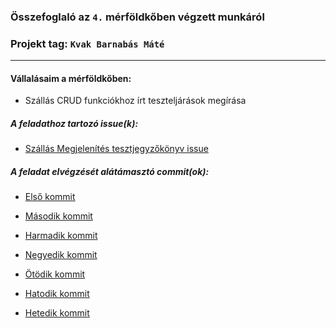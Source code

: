 ﻿
### Összefoglaló az `4.` mérföldkőben végzett munkáról

  

### Projekt tag: `Kvak Barnabás Máté`

  

___

  

#### Vállalásaim a mérföldkőben:

  

- Szállás CRUD funkciókhoz írt teszteljárások megírása

  

##### A feladathoz tartozó issue(k):

  

- [Szállás Megjelenítés tesztjegyzőkönyv issue](https://git-okt.sed.inf.szte.hu/2023_ib153i-10_d/rf-szallas/-/issues/44)

##### A feladat elvégzését alátámasztó commit(ok):

  

- [Első kommit](https://git-okt.sed.inf.szte.hu/2023_ib153i-10_d/rf-szallas/-/commit/996616af08e0220fbdc968773f705b3ae14cf05b)

- [Második kommit](https://git-okt.sed.inf.szte.hu/2023_ib153i-10_d/rf-szallas/-/commit/474d09565f6f3ccb35fa413d055596a275990118)

- [Harmadik kommit](https://git-okt.sed.inf.szte.hu/2023_ib153i-10_d/rf-szallas/-/commit/e2926203aab587263e6163bd8d7977838d0ca250)

- [Negyedik kommit](https://git-okt.sed.inf.szte.hu/2023_ib153i-10_d/rf-szallas/-/commit/cfba450b0ce39584d845dd3143fec6b80207e5a9)

- [Ötödik kommit](https://git-okt.sed.inf.szte.hu/2023_ib153i-10_d/rf-szallas/-/commit/6890cc85b0e7ce14f43f00b65c22f5d674f97975)

- [Hatodik kommit](https://git-okt.sed.inf.szte.hu/2023_ib153i-10_d/rf-szallas/-/commit/9b45a606b95d7bb6f32059fdaa6001a613baefc0)

- [Hetedik kommit](https://git-okt.sed.inf.szte.hu/2023_ib153i-10_d/rf-szallas/-/commit/ad49c0dced1c2ec8ef5d281b70d7505b8cb60cff)
